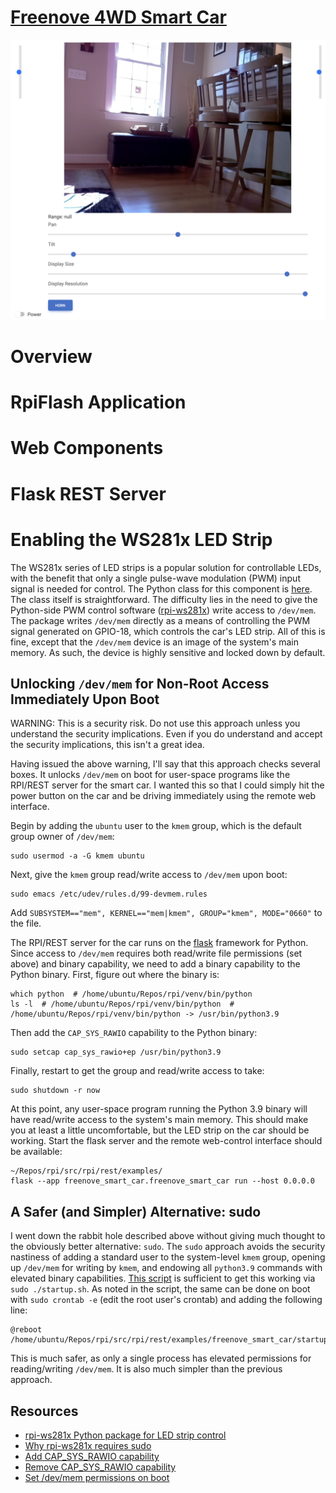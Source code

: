 # [Freenove 4WD Smart Car](https://www.amazon.com/Freenove-Raspberry-Tracking-Avoidance-Ultrasonic/dp/B07YD2LT9D)

![smart-car](smart-car.png)

# Overview

# RpiFlash Application

# Web Components

# Flask REST Server

# Enabling the WS281x LED Strip
The WS281x series of LED strips is a popular solution for controllable LEDs, with the benefit that only a single 
pulse-wave modulation (PWM) input signal is needed for control. The Python class for this component is 
[here](https://github.com/MatthewGerber/rpi/blob/5677be3d66cb072b535bed9bf364b0dbd6aa2fc2/src/rpi/gpio/lights.py#L991).
The class itself is straightforward. The difficulty lies in the need to give the Python-side PWM control software
([rpi-ws281x](https://pypi.org/project/rpi-ws281x)) write access to `/dev/mem`. The package writes `/dev/mem` directly
as a means of controlling the PWM signal generated on GPIO-18, which controls the car's LED strip. All of this is fine,
except that the `/dev/mem` device is an image of the system's main memory. As such, the device is highly sensitive and 
locked down by default.

## Unlocking `/dev/mem` for Non-Root Access Immediately Upon Boot
WARNING:  This is a security risk. Do not use this approach unless you understand the security implications. Even if you 
do understand and accept the security implications, this isn't a great idea.

Having issued the above warning, I'll say that this approach checks several boxes. It unlocks `/dev/mem` on boot for 
user-space programs like the RPI/REST server for the smart car. I wanted this so that I could simply hit the power 
button on the car and be driving immediately using the remote web interface.

Begin by adding the `ubuntu` user to the `kmem` group, which is the default group owner of `/dev/mem`:
```
sudo usermod -a -G kmem ubuntu 
```
Next, give the `kmem` group read/write access to `/dev/mem` upon boot:
```
sudo emacs /etc/udev/rules.d/99-devmem.rules
```
Add `SUBSYSTEM=="mem", KERNEL=="mem|kmem", GROUP="kmem", MODE="0660"` to the file.

The RPI/REST server for the car runs on the [flask](https://palletsprojects.com/p/flask/) framework for Python. Since
access to `/dev/mem` requires both read/write file permissions (set above) and binary capability, we need to add a
binary capability to the Python binary. First, figure out where the binary is:
```
which python  # /home/ubuntu/Repos/rpi/venv/bin/python
ls -l  # /home/ubuntu/Repos/rpi/venv/bin/python  # /home/ubuntu/Repos/rpi/venv/bin/python -> /usr/bin/python3.9
```
Then add the `CAP_SYS_RAWIO` capability to the Python binary:
```
sudo setcap cap_sys_rawio+ep /usr/bin/python3.9
```
Finally, restart to get the group and read/write access to take:
```
sudo shutdown -r now
```
At this point, any user-space program running the Python 3.9 binary will have read/write access to the system's main 
memory. This should make you at least a little uncomfortable, but the LED strip on the car should be working. Start the
flask server and the remote web-control interface should be available:
```
~/Repos/rpi/src/rpi/rest/examples/
flask --app freenove_smart_car.freenove_smart_car run --host 0.0.0.0
```

## A Safer (and Simpler) Alternative:  sudo
I went down the rabbit hole described above without giving much thought to the obviously better alternative:  `sudo`. 
The `sudo` approach avoids the security nastiness of adding a standard user to the system-level `kmem` group, opening up 
`/dev/mem` for writing by `kmem`, and endowing all `python3.9` commands with elevated binary capabilities. [This
script](../../src/rpi/rest/examples/freenove_smart_car/startup.sh) is sufficient to get this working via 
`sudo ./startup.sh`. As noted in the script, the same can be done on boot with `sudo crontab -e` (edit the root user's 
crontab) and adding the following line:
```
@reboot /home/ubuntu/Repos/rpi/src/rpi/rest/examples/freenove_smart_car/startup.sh
```
This is much safer, as only a single process has elevated permissions for reading/writing `/dev/mem`. It is also much
simpler than the previous approach.

## Resources
* [rpi-ws281x Python package for LED strip control](https://pypi.org/project/rpi-ws281x)
* [Why rpi-ws281x requires sudo](https://github.com/jgarff/rpi_ws281x/issues/396)
* [Add CAP_SYS_RAWIO capability](https://unix.stackexchange.com/questions/475800/non-root-read-access-to-dev-mem-by-kmem-group-members-fails)
* [Remove CAP_SYS_RAWIO capability](https://unix.stackexchange.com/questions/303423/unset-setcap-additional-capabilities-on-excutable)
* [Set /dev/mem permissions on boot](https://forums.developer.nvidia.com/t/dev-mem-changes-permissions-back-to-defaults-on-system-restart/65355/3)
